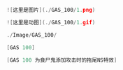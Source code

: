 ```cpp
![这里是图片](./GAS_100/1.png)
```

```cpp
![这里是动图](./GAS_100/1.gif)
```

```cpp
./Image/GAS_100/
```

```cpp
[GAS 100]
```

```cpp
[GAS 100 为食尸鬼添加攻击时的拖尾NS特效]
```
